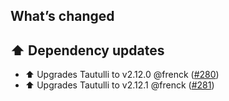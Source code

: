## What’s changed

## ⬆️ Dependency updates

- ⬆️ Upgrades Tautulli to v2.12.0 @frenck ([#280](https://github.com/hassio-addons/addon-tautulli/pull/280))
- ⬆️ Upgrades Tautulli to v2.12.1 @frenck ([#281](https://github.com/hassio-addons/addon-tautulli/pull/281))
